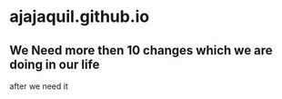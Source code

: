 # ajajaquil.github.io

## We Need more then 10 changes which we are doing in our life

after we need it
